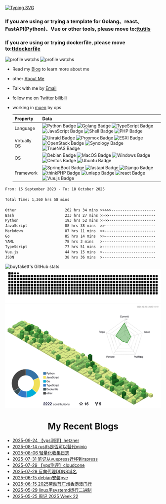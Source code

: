 <!--   Hi there 👋，I'm buyfakett -->

<!--  Welcome to my profile✨！ -->

<!-- Over 8 years of programming experience -->

<!--  Always learning new things -->

<a href="https://git.io/typing-svg"><img src="https://readme-typing-svg.herokuapp.com?font=Fira+Code&pause=1000&random=false&width=435&lines=Hi+there+%F0%9F%91%8B%EF%BC%8CI'm+buyfakett;Welcome+to+my+profile%E2%9C%A8%EF%BC%81;Over+8+years+of+programming+experience;Always+learning+new+things" alt="Typing SVG" /></a>

<h3>If you are using or trying a template for Golang、react、FastAPI(Python)、Vue or other tools, please move to:<a href="https://github.com/ttutils">ttutils</a></h3>

<h3>If you are using or trying dockerfile, please move to:<a href="https://github.com/ttdockerfile">ttdockerfile</a></h3>

![profile watchs](https://moe-counter.glitch.me/get/@:buyfakett)
![profile watchs](https://komarev.com/ghpvc/?username=buyfakett&color=ff69b4)
- Read my [Blog](https://blog.tteam.icu) to learn more about me
- other [About Me](https://www.tteam.icu)
- Talk with me by [Email](mailto:buyfakett@vip.qq.com)
- follow me on [Twitter](https://twitter.com/buyfakett) [bilibili](https://space.bilibili.com/11479221)
- working in [muen](https://github.com/muen-docker-ops) by ops
  
  | Property     | Data                                                         |
  | ------------ | ------------------------------------------------------------ |
  | Language     | ![Python Badge](https://img.shields.io/badge/-Python-3776AB?style=flat&logo=Python&logoColor=white) ![Golang Badge](https://img.shields.io/badge/-Golang-3776AB?style=flat&logo=Go&logoColor=white) ![TypeScript Badge](https://img.shields.io/badge/-TypeScript-3776AB?style=flat&logo=TypeScript&logoColor=white)	![JavaScript Badge](https://img.shields.io/badge/-JavaScript-3776AB?style=flat&logo=JavaScript&logoColor=white)	![Shell Badge](https://img.shields.io/badge/-Shell-3776AB?style=flat&logo=Shell&logoColor=white)	![PHP Badge](https://img.shields.io/badge/-PHP-3776AB?style=flat&logo=PHP&logoColor=white) |
  | Virtually OS | ![Unraid Badge](https://img.shields.io/badge/-Unraid-000?style=flat&logo=Unraid&logoColor=FF0000)  ![Proxmox Badge](https://img.shields.io/badge/-Proxmox-000?style=flat&logo=Proxmox&logoColor=FFA500)  ![ESXI Badge](https://img.shields.io/badge/-ESXI-000?style=flat&logo=ESXI&logoColor=9F2B68)  ![OpenStack Badge](https://img.shields.io/badge/-OpenStack-000?style=flat&logo=OpenStack&logoColor=FF0000)  ![Synology Badge](https://img.shields.io/badge/-Synology-000?style=flat&logo=Synology&logoColor=skyblue)  ![TrueNAS Badge](https://img.shields.io/badge/-TrueNAS-000?style=flat&logo=TrueNAS&logoColor=#AC2595) |
  | OS           | ![Debian Badge](https://img.shields.io/badge/-Debian-000?style=flat&logo=Debian&logoColor=red) ![MacOS Badge](https://img.shields.io/badge/-MacOS-000?style=flat&logo=MacOS&logoColor=blue) ![Windows Badge](https://img.shields.io/badge/-Windows-000?style=flat&logo=Windows&logoColor=blue)	![Centos Badge](https://img.shields.io/badge/-Centos-000?style=flat&logo=Centos&logoColor=9F2B68) ![Ubuntu Badge](https://img.shields.io/badge/-Ubuntu-000?style=flat&logo=Ubuntu&logoColor=dd4814) |
  | Framework    | ![SpringBoot Badge](https://img.shields.io/badge/-SpringBoot-3776AB?style=flat&logo=SpringBoot&logoColor=white)	![fastapi Badge](https://img.shields.io/badge/-fastapi-3776AB?style=flat&logo=fastapi&logoColor=white)	![Django Badge](https://img.shields.io/badge/-Django-3776AB?style=flat&logo=Django&logoColor=white)	 ![thinkPHP Badge](https://img.shields.io/badge/-thinkPHP-3776AB?style=flat&logo=PHP&logoColor=white)	 ![uniapp Badge](https://img.shields.io/badge/-uniapp-3776AB?style=flat&logo=Vue.js&logoColor=white)	 ![react Badge](https://img.shields.io/badge/-react-3776AB?style=flat&logo=react&logoColor=white) ![Vue.js Badge](https://img.shields.io/badge/-Vue.js-3776AB?style=flat&logo=Vue.js&logoColor=white) |

<!--START_SECTION:waka-->

```txt
From: 15 September 2023 - To: 18 October 2025

Total Time: 1,360 hrs 58 mins

Other                      262 hrs 34 mins >>>>>--------------------   19.29 %
Bash                       233 hrs 27 mins >>>>---------------------   17.15 %
Python                     193 hrs 52 mins >>>>---------------------   14.25 %
JavaScript                 88 hrs 38 mins  >>-----------------------   06.51 %
Markdown                   87 hrs 11 mins  >>-----------------------   06.41 %
Go                         85 hrs 14 mins  >>-----------------------   06.26 %
YAML                       78 hrs 3 mins   >------------------------   05.74 %
TypeScript                 77 hrs 51 mins  >------------------------   05.72 %
Vue.js                     44 hrs 15 mins  >------------------------   03.25 %
JSON                       38 hrs 36 mins  >------------------------   02.84 %
```

<!--END_SECTION:waka-->
  
  <img src="https://github-stats.ubrong.com/api?username=buyfakett&show_icons=true" alt="buyfakett's GitHub stats" height="185px" />
  <!--<a href="https://github.com/buyfakett">
  <img src="https://github.com/buyfakett/github-stats/blob/master/generated/overview.svg#gh-light-mode-only" />
  <img src="https://github.com/buyfakett/github-stats/blob/master/generated/languages.svg#gh-light-mode-only" />
  </a>-->
  <!--   <img src="https://github-stats.ubrong.com/api/top-langs/?username=buyfakett" alt="buyfakett's Top Langs" height="185px" /> -->
<picture>
  <source media="(prefers-color-scheme: dark)" srcset="https://raw.githubusercontent.com/buyfakett/buyfakett/output/github-contribution-grid-snake-dark.svg">
  <source media="(prefers-color-scheme: light)" srcset="https://raw.githubusercontent.com/buyfakett/buyfakett/output/github-contribution-grid-snake.svg">
  <img alt="github contribution grid snake animation" src="https://raw.githubusercontent.com/buyfakett/buyfakett/output/github-contribution-grid-snake.svg">
</picture>
<!--   profile-green-animate -->
<img alt="profile-green-animate" src="https://raw.githubusercontent.com/buyfakett/buyfakett/main/profile-3d-contrib/profile-green-animate.svg">

<!--

<h1 align="center">My Representative Work</h1>

- [centos7_initialization](https://github.com/buyfakett/centos7_initialization): Initialize Centos7 script tag: Initialize Linux, sh script, shell script, automation script, nginx, docker, source swapping, Java support for local and network versions

- [rsspush](https://github.com/buyfakett/rsspush): Tools for detecting RSS status and pushing it to WeChat test accounts and nail robots

- [ding_bot](https://github.com/buyfakett/ding_bot): Based on Jenkins, a script where @ robots can be launched in the nail group

- [biliup_rsspush_wechat](https://github.com/buyfakett/biliup_rsspush_wechat): This is a py script that detects the main dynamics of bilibiliup and automatically pushes it to the WeChat test account

- [auto_ssl_push_svn](https://github.com/buyfakett/auto_ssl_push_svn): Automatically obtain/renew SSL certificates and push them to SVN

-->

<h1 align="center">My Recent Blogs</h1>

<!-- BLOG-POST-LIST:START -->
 - [2025-09-24 【vps测评】hetzner](https://blog.tteam.icu/vps/%E3%80%90vps%E6%B5%8B%E8%AF%84%E3%80%91hetnzer/)
 - [2025-08-14 rustfs是否可以替代minio](https://blog.tteam.icu/ops/rustfs%E6%98%AF%E5%90%A6%E5%8F%AF%E4%BB%A5%E6%9B%BF%E4%BB%A3minio/)
 - [2025-08-06 轻量化收集日志](https://blog.tteam.icu/ops/%E8%BD%BB%E9%87%8F%E5%8C%96%E6%94%B6%E9%9B%86%E6%97%A5%E5%BF%97/)
 - [2025-07-31 笔记从vuepress迁移到rspress](https://blog.tteam.icu/dev/%E7%AC%94%E8%AE%B0%E4%BB%8Evuepress%E8%BF%81%E7%A7%BB%E5%88%B0rspress/)
 - [2025-07-29 【vps测评】cloudcone](https://blog.tteam.icu/vps/%E3%80%90vps%E6%B5%8B%E8%AF%84%E3%80%91cloudcone/)
 - [2025-07-29 反向代理DDNS域名](https://blog.tteam.icu/other/%E5%8F%8D%E5%90%91%E4%BB%A3%E7%90%86DDNS%E5%9F%9F%E5%90%8D/)
 - [2025-06-15 debian安装pve](https://blog.tteam.icu/other/debian%E5%AE%89%E8%A3%85pve/)
 - [2025-06-15 2025劳动节广州香港澳门行](https://blog.tteam.icu/tour/2025%E5%8A%B3%E5%8A%A8%E8%8A%82%E5%B9%BF%E5%B7%9E%E9%A6%99%E6%B8%AF%E6%BE%B3%E9%97%A8%E8%A1%8C/)
 - [2025-05-29 linux用systemd运行二进制](https://blog.tteam.icu/ops/linux%E7%94%A8systemd%E8%BF%90%E8%A1%8C%E4%BA%8C%E8%BF%9B%E5%88%B6/)
 - [2025-05-25 周记 2025 Week 22](https://blog.tteam.icu/record/weekly/2025/W21/)<!-- BLOG-POST-LIST:END -->
